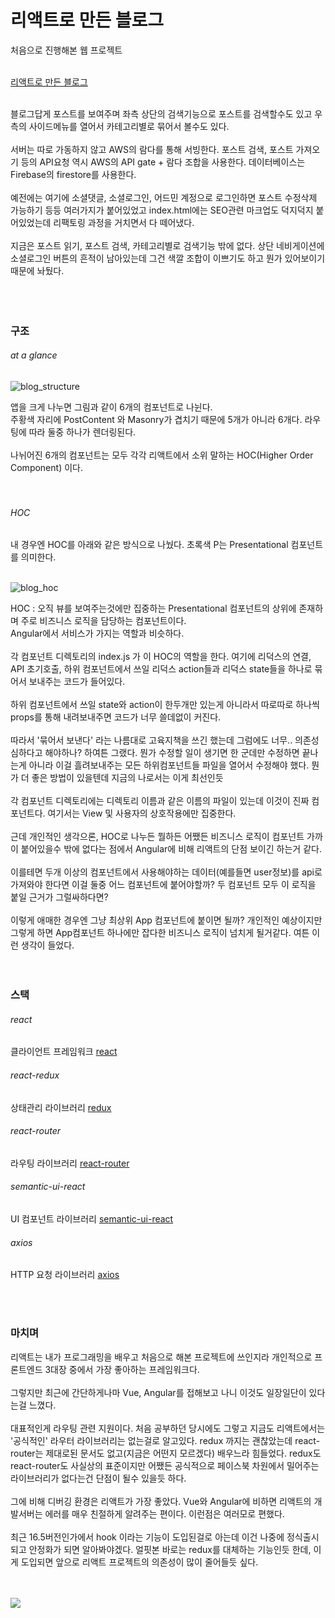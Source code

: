 # 리액트로 만든 블로그

처음으로 진행해본 웹 프로젝트<br>
<br>

[리액트로 만든 블로그](http://yoon.se)

<br>
블로그답게 포스트를 보여주며 좌측 상단의 검색기능으로 포스트를 검색할수도 있고 우측의 사이드메뉴를 열어서 카테고리별로 묶어서 볼수도 있다.<br>
<br>
서버는 따로 가동하지 않고 AWS의 람다를 통해 서빙한다. 포스트 검색, 포스트 가져오기 등의 API요청 역시 AWS의 API gate + 람다 조합을 사용한다. 데이터베이스는 Firebase의 firestore를 사용한다.<br>
<br>
예전에는 여기에 소셜댓글, 소셜로그인, 어드민 계정으로 로그인하면 포스트 수정삭제 가능하기 등등 여러가지가 붙어있었고 index.html에는 SEO관련 마크업도 덕지덕지 붙어있었는데 리팩토링 과정을 거치면서 다 떼어냈다. <br>
<br>
지금은 포스트 읽기, 포스트 검색, 카테고리별로 검색기능 밖에 없다. 상단 네비게이션에 소셜로그인 버튼의 흔적이 남아있는데 그건 색깔 조합이 이쁘기도 하고 뭔가 있어보이기 때문에 놔뒀다. <br>
<br>
<br>
<br>

### 구조

###### at a glance

![blog_structure](https://user-images.githubusercontent.com/47002080/52105737-366fe080-2633-11e9-933d-d03fd38246d2.png)

앱을 크게 나누면 그림과 같이 6개의 컴포넌트로 나뉜다. <br>
주황색 자리에 PostContent 와 Masonry가 겹치기 때문에 5개가 아니라 6개다. 라우팅에 따라 둘중 하나가 렌더링된다.<br>
<br>
나뉘어진 6개의 컴포넌트는 모두 각각 리액트에서 소위 말하는 HOC(Higher Order Component) 이다. <br>
<br>
<br>

###### HOC

내 경우엔 HOC를 아래와 같은 방식으로 나눴다. 초록색 P는 Presentational 컴포넌트를 의미한다. <br>
<br>

![blog_hoc](https://user-images.githubusercontent.com/47002080/52105759-4e476480-2633-11e9-8f87-815880a1ba44.png)

HOC : 오직 뷰를 보여주는것에만 집중하는 Presentational 컴포넌트의 상위에 존재하며 주로 비즈니스 로직을 담당하는 컴포넌트이다.  <br>
Angular에서 서비스가 가지는 역할과 비슷하다. <br>
<br>
각 컴포넌트 디렉토리의 index.js 가 이 HOC의 역할을 한다. 여기에 리덕스의 연결, API 초기호출, 하위 컴포넌트에서 쓰일 리덕스 action들과 리덕스 state들을 하나로 묶어서 보내주는 코드가 들어있다. <br>
<br>
하위 컴포넌트에서 쓰일 state와 action이 한두개만 있는게 아니라서 따로따로 하나씩 props를 통해 내려보내주면 코드가 너무 쓸데없이 커진다. <br>
<br>
따라서 '묶어서 보낸다' 라는 나름대로 고육지책을 쓰긴 했는데 그럼에도 너무.. 의존성 심하다고 해야하나? 하여튼 그랬다. 뭔가 수정할 일이 생기면 한 군데만 수정하면 끝나는게 아니라 이걸 흘려보내주는 모든 하위컴포넌트들 파일을 열어서 수정해야 했다. 뭔가 더 좋은 방법이 있을텐데 지금의 나로서는 이게 최선인듯 <br>
<br>
각 컴포넌트 디렉토리에는 디렉토리 이름과 같은 이름의 파일이 있는데 이것이 진짜 컴포넌트다. 여기서는 View 및 사용자의 상호작용에만 집중한다. <br>
<br>
근데 개인적인 생각으론, HOC로 나누든 뭘하든 어쨌든 비즈니스 로직이 컴포넌트 가까이 붙어있을수 밖에 없다는 점에서 Angular에 비해 리액트의 단점 보이긴 하는거 같다. <br>
<br>
이를테면 두개 이상의 컴포넌트에서 사용해야하는 데이터(예를들면 user정보)를 api로 가져와야 한다면 이걸 둘중 어느 컴포넌트에 붙어야할까? 두 컴포넌트 모두 이 로직을 붙일 근거가 그럴싸하다면? <br>
<br>
이렇게 애매한 경우엔 그냥 최상위 App 컴포넌트에 붙이면 될까? 개인적인 예상이지만 그렇게 하면 App컴포넌트 하나에만 잡다한 비즈니스 로직이 넘치게 될거같다. 여튼 이런 생각이 들었다.<br>
<br>
<br>

### 스택

###### react
클라이언트 프레임워크
[react](https://reactjs.org/)

###### react-redux
상태관리 라이브러리
[redux](https://www.npmjs.com/package/redux)

###### react-router
라우팅 라이브러리
[react-router](https://www.npmjs.com/package/react-router)

###### semantic-ui-react
UI 컴포넌트 라이브러리
[semantic-ui-react](https://react.semantic-ui.com/)

###### axios
HTTP 요청 라이브러리
[axios](https://www.npmjs.com/package/axios)

<br>
<br>

### 마치며

리액트는 내가 프로그래밍을 배우고 처음으로 해본 프로젝트에 쓰인지라 개인적으로 프론트엔드 3대장 중에서 가장 좋아하는 프레임워크다. <br>
<br>
그렇지만 최근에 간단하게나마 Vue, Angular를 접해보고 나니 이것도 일장일단이 있다는걸 느꼈다. <br>
<br>
대표적인게 라우팅 관련 지원이다. 처음 공부하던 당시에도 그렇고 지금도 리액트에서는 '공식적인' 라우터 라이브러리는 없는걸로 알고있다. redux 까지는 괜찮았는데 react-router는 제대로된 문서도 없고(지금은 어떤지 모르겠다) 배우느라 힘들었다. redux도 react-router도 사실상의 표준이지만 어쨌든 공식적으로 페이스북 차원에서 밀어주는 라이브러리가 없다는건 단점이 될수 있을듯 하다.  <br>
<br>
그에 비해 디버깅 환경은 리액트가 가장 좋았다. Vue와 Angular에 비하면 리액트의 개발서버는 에러를 매우 친절하게 알려주는 편이다. 이런점은 여러모로 편했다. <br>
<br>
최근 16.5버전인가에서 hook 이라는 기능이 도입된걸로 아는데 이건 나중에 정식출시되고 안정화가 되면 알아봐야겠다. 얼핏본 바로는 redux를 대체하는 기능인듯 한데, 이게 도입되면 앞으로 리액트 프로젝트의 의존성이 많이 줄어들듯 싶다.  <br>
<br>
<br>

![](https://user-images.githubusercontent.com/47002080/52105779-6f0fba00-2633-11e9-97fe-ada9fbd0d929.gif)
